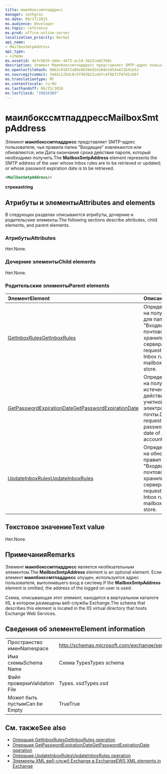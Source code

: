 ```yaml
---
title: маилбокссмтпаддресс
manager: sethgros
ms.date: 09/17/2015
ms.audience: Developer
ms.topic: reference
ms.prod: office-online-server
localization_priority: Normal
api_name:
- MailboxSmtpAddress
api_type:
- schema
ms.assetid: de7c9035-ebbc-4473-ac14-3b22ce62768c
description: Элемент Маилбокссмтпаддресс представляет SMTP-адрес пользователя, чьи правила папки "Входящие" извлекаются или обновляются; или Дата окончания срока действия пароля, который необходимо получить.
ms.openlocfilehash: 60b2c018f2a05e9630e92e28de1054a421b41e52
ms.sourcegitcommit: 34041125dc8c5f993b21cebfc4f8b72f0fd2cb6f
ms.translationtype: MT
ms.contentlocale: ru-RU
ms.lasthandoff: 06/25/2018
ms.locfileid: "19834303"
---
```

# <a name="mailboxsmtpaddress"></a><span data-ttu-id="23e41-103">маилбокссмтпаддресс</span><span class="sxs-lookup"><span data-stu-id="23e41-103">MailboxSmtpAddress</span></span>

<span data-ttu-id="23e41-104">Элемент **маилбокссмтпаддресс** представляет SMTP-адрес пользователя, чьи правила папки "Входящие" извлекаются или обновляются; или Дата окончания срока действия пароля, который необходимо получить.</span><span class="sxs-lookup"><span data-stu-id="23e41-104">The **MailboxSmtpAddress** element represents the SMTP address of the user whose Inbox rules are to be retrieved or updated; or whose password expiration date is to be retrieved.</span></span> 
  
```XML
<MailboxSmtpAddress/>
```

<span data-ttu-id="23e41-105">**строка**</span><span class="sxs-lookup"><span data-stu-id="23e41-105">**string**</span></span>

## <a name="attributes-and-elements"></a><span data-ttu-id="23e41-106">Атрибуты и элементы</span><span class="sxs-lookup"><span data-stu-id="23e41-106">Attributes and elements</span></span>

<span data-ttu-id="23e41-107">В следующих разделах описываются атрибуты, дочерние и родительские элементы.</span><span class="sxs-lookup"><span data-stu-id="23e41-107">The following sections describe attributes, child elements, and parent elements.</span></span>
  
### <a name="attributes"></a><span data-ttu-id="23e41-108">Атрибуты</span><span class="sxs-lookup"><span data-stu-id="23e41-108">Attributes</span></span>

<span data-ttu-id="23e41-109">Нет.</span><span class="sxs-lookup"><span data-stu-id="23e41-109">None.</span></span>
  
### <a name="child-elements"></a><span data-ttu-id="23e41-110">Дочерние элементы</span><span class="sxs-lookup"><span data-stu-id="23e41-110">Child elements</span></span>

<span data-ttu-id="23e41-111">Нет.</span><span class="sxs-lookup"><span data-stu-id="23e41-111">None.</span></span>
  
### <a name="parent-elements"></a><span data-ttu-id="23e41-112">Родительские элементы</span><span class="sxs-lookup"><span data-stu-id="23e41-112">Parent elements</span></span>

|<span data-ttu-id="23e41-113">**Элемент**</span><span class="sxs-lookup"><span data-stu-id="23e41-113">**Element**</span></span>|<span data-ttu-id="23e41-114">**Описание**</span><span class="sxs-lookup"><span data-stu-id="23e41-114">**Description**</span></span>|
|:-----|:-----|
|[<span data-ttu-id="23e41-115">GetInboxRules</span><span class="sxs-lookup"><span data-stu-id="23e41-115">GetInboxRules</span></span>](getinboxrules.md) <br/> |<span data-ttu-id="23e41-116">Определяет запрос на получение правил для папки "Входящие" для почтового ящика в хранилище сервера.</span><span class="sxs-lookup"><span data-stu-id="23e41-116">Defines a request to get the Inbox rules on a mailbox in the server store.</span></span>  <br/> |
|[<span data-ttu-id="23e41-117">GetPasswordExpirationDate</span><span class="sxs-lookup"><span data-stu-id="23e41-117">GetPasswordExpirationDate</span></span>](getpasswordexpirationdate.md) <br/> |<span data-ttu-id="23e41-118">Определяет запрос на получение даты истечения срока действия пароля учетной записи электронной почты.</span><span class="sxs-lookup"><span data-stu-id="23e41-118">Defines a request to get the password expiration date of an email account.</span></span>  <br/> |
|[<span data-ttu-id="23e41-119">UpdateInboxRules</span><span class="sxs-lookup"><span data-stu-id="23e41-119">UpdateInboxRules</span></span>](updateinboxrules.md) <br/> |<span data-ttu-id="23e41-120">Определяет запрос на обновление правил папки "Входящие" в почтовом ящике в хранилище сервера.</span><span class="sxs-lookup"><span data-stu-id="23e41-120">Defines a request to update the Inbox rules in a mailbox in the server store.</span></span>  <br/> |
   
## <a name="text-value"></a><span data-ttu-id="23e41-121">Текстовое значение</span><span class="sxs-lookup"><span data-stu-id="23e41-121">Text value</span></span>

<span data-ttu-id="23e41-122">Нет.</span><span class="sxs-lookup"><span data-stu-id="23e41-122">None.</span></span>
  
## <a name="remarks"></a><span data-ttu-id="23e41-123">Примечания</span><span class="sxs-lookup"><span data-stu-id="23e41-123">Remarks</span></span>

<span data-ttu-id="23e41-124">Элемент **маилбокссмтпаддресс** является необязательным элементом.</span><span class="sxs-lookup"><span data-stu-id="23e41-124">The **MailboxSmtpAddress** element is an optional element.</span></span> <span data-ttu-id="23e41-125">Если элемент **маилбокссмтпаддресс** опущен, используется адрес пользователя, выполнившего вход в систему.</span><span class="sxs-lookup"><span data-stu-id="23e41-125">If the **MailboxSmtpAddress** element is omitted, the address of the logged on user is used.</span></span> 
  
<span data-ttu-id="23e41-126">Схема, описывающая этот элемент, находится в виртуальном каталоге IIS, в котором размещены веб-службы Exchange.</span><span class="sxs-lookup"><span data-stu-id="23e41-126">The schema that describes this element is located in the IIS virtual directory that hosts Exchange Web Services.</span></span>
  
## <a name="element-information"></a><span data-ttu-id="23e41-127">Сведения об элементе</span><span class="sxs-lookup"><span data-stu-id="23e41-127">Element information</span></span>

|||
|:-----|:-----|
|<span data-ttu-id="23e41-128">Пространство имен</span><span class="sxs-lookup"><span data-stu-id="23e41-128">Namespace</span></span>  <br/> |http://schemas.microsoft.com/exchange/services/2006/types  <br/> |
|<span data-ttu-id="23e41-129">Имя схемы</span><span class="sxs-lookup"><span data-stu-id="23e41-129">Schema Name</span></span>  <br/> |<span data-ttu-id="23e41-130">Схема Types</span><span class="sxs-lookup"><span data-stu-id="23e41-130">Types schema</span></span>  <br/> |
|<span data-ttu-id="23e41-131">Файл проверки</span><span class="sxs-lookup"><span data-stu-id="23e41-131">Validation File</span></span>  <br/> |<span data-ttu-id="23e41-132">Types. xsd</span><span class="sxs-lookup"><span data-stu-id="23e41-132">Types.xsd</span></span>  <br/> |
|<span data-ttu-id="23e41-133">Может быть пустым</span><span class="sxs-lookup"><span data-stu-id="23e41-133">Can be Empty</span></span>  <br/> |<span data-ttu-id="23e41-134">True</span><span class="sxs-lookup"><span data-stu-id="23e41-134">True</span></span>  <br/> |
   
## <a name="see-also"></a><span data-ttu-id="23e41-135">См. также</span><span class="sxs-lookup"><span data-stu-id="23e41-135">See also</span></span>

- [<span data-ttu-id="23e41-136">Операция GetInboxRules</span><span class="sxs-lookup"><span data-stu-id="23e41-136">GetInboxRules operation</span></span>](getinboxrules-operation.md)
- [<span data-ttu-id="23e41-137">Операция GetPasswordExpirationDate</span><span class="sxs-lookup"><span data-stu-id="23e41-137">GetPasswordExpirationDate operation</span></span>](getpasswordexpirationdate-operation.md)
- [<span data-ttu-id="23e41-138">Операция UpdateInboxRules</span><span class="sxs-lookup"><span data-stu-id="23e41-138">UpdateInboxRules operation</span></span>](updateinboxrules-operation.md)
- [<span data-ttu-id="23e41-139">Элементы XML веб-служб Exchange в Exchange</span><span class="sxs-lookup"><span data-stu-id="23e41-139">EWS XML elements in Exchange</span></span>](ews-xml-elements-in-exchange.md)

